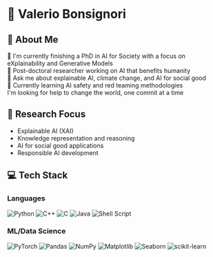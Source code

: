 

# 👋 Valerio Bonsignori

## 💫 About Me
🔭 I'm currently finishing a PhD in AI for Society with a focus on eXplainability and Generative Models  
🔬 Post-doctoral researcher working on AI that benefits humanity  
💬 Ask me about explainable AI, climate change, and AI for social good  
🌱 Currently learning AI safety and red teaming methodologies  
I'm looking for help to change the world, one commit at a time  

## 🧠 Research Focus
- Explainable AI (XAI)<!-- : LIME, SHAP, Logic Explained Networks, rule-based systems-->
- Knowledge representation and reasoning
- AI for social good applications
- Responsible AI development

## 💻 Tech Stack

### Languages
![Python](https://img.shields.io/badge/python-3670A0?style=flat&logo=python&logoColor=ffdd54) ![C++](https://img.shields.io/badge/c++-%2300599C.svg?style=flat&logo=c%2B%2B&logoColor=white) ![C](https://img.shields.io/badge/c-%2300599C.svg?style=flat&logo=c&logoColor=white) ![Java](https://img.shields.io/badge/java-%23ED8B00.svg?style=flat&logo=openjdk&logoColor=white) ![Shell Script](https://img.shields.io/badge/shell_script-%23121011.svg?style=flat&logo=gnu-bash&logoColor=white)

### ML/Data Science
![PyTorch](https://img.shields.io/badge/PyTorch-%23EE4C2C.svg?style=flat&logo=PyTorch&logoColor=white) ![Pandas](https://img.shields.io/badge/pandas-%23150458.svg?style=flat&logo=pandas&logoColor=white) ![NumPy](https://img.shields.io/badge/numpy-%23013243.svg?style=flat&logo=numpy&logoColor=white) ![Matplotlib](https://img.shields.io/badge/Matplotlib-%23ffffff.svg?style=flat&logo=Matplotlib&logoColor=black) ![Seaborn](https://img.shields.io/badge/Seaborn-%2371CAEB.svg?style=flat&logo=seaborn&logoColor=white) ![scikit-learn](https://img.shields.io/badge/scikit--learn-%23F7931E.svg?style=flat&logo=scikit-learn&logoColor=white)
